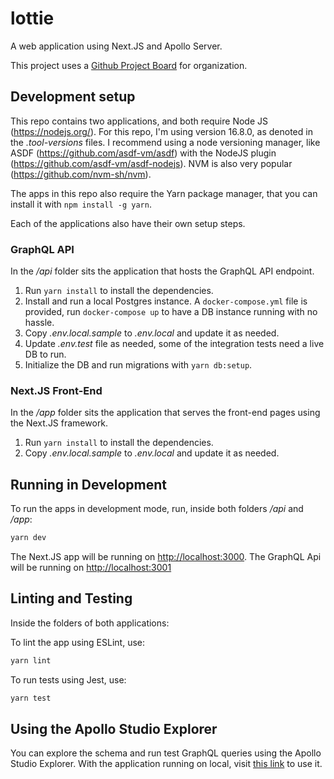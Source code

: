 # lottie
A web application using Next.JS and Apollo Server.

This project uses a [Github Project Board](https://github.com/bgfernandes/lottie/projects/1) for organization.

## Development setup
This repo contains two applications, and both require Node JS (https://nodejs.org/). For this repo, I'm using version 16.8.0, as denoted in the *.tool-versions* files. I recommend using a node versioning manager, like ASDF (https://github.com/asdf-vm/asdf) with the NodeJS plugin (https://github.com/asdf-vm/asdf-nodejs). NVM is also very popular (https://github.com/nvm-sh/nvm).

The apps in this repo also require the Yarn package manager, that you can install it with `npm install -g yarn`.

Each of the applications also have their own setup steps.

### GraphQL API
In the */api* folder sits the application that hosts the GraphQL API endpoint.

1. Run `yarn install` to install the dependencies.
2. Install and run a local Postgres instance. A `docker-compose.yml` file is provided, run `docker-compose up` to have a DB instance running with no hassle.
3. Copy *.env.local.sample* to *.env.local* and update it as needed.
4. Update *.env.test* file as needed, some of the integration tests need a live DB to run.
5. Initialize the DB and run migrations with `yarn db:setup`.

### Next.JS Front-End
In the */app* folder sits the application that serves the front-end pages using the Next.JS framework.

1. Run `yarn install` to install the dependencies.
2. Copy *.env.local.sample* to *.env.local* and update it as needed.


## Running in Development

To run the apps in development mode, run, inside both folders */api* and */app*:

```bash
yarn dev
```

The Next.JS app will be running on [http://localhost:3000](http://localhost:3000).
The GraphQL Api will be running on [http://localhost:3001](http://localhost:3001)

## Linting and Testing
Inside the folders of both applications:

To lint the app using ESLint, use:
```bash
yarn lint
```

To run tests using Jest, use:
```bash
yarn test
```

## Using the Apollo Studio Explorer

You can explore the schema and run test GraphQL queries using the Apollo Studio Explorer. With the application running on local, visit [this link](https://studio.apollographql.com/sandbox?endpoint=http%3A%2F%2Flocalhost%3A3001%2Fgraphql) to use it.
